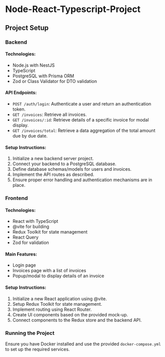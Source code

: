 # Node-React-Typescript-Project

## Project Setup

### Backend

#### Technologies:

- Node.js with NestJS
- TypeScript
- PostgreSQL with Prisma ORM
- Zod or Class Validator for DTO validation

#### API Endpoints:

- `POST /auth/login`: Authenticate a user and return an authentication token.
- `GET /invoices`: Retrieve all invoices.
- `GET /invoices/:id`: Retrieve details of a specific invoice for modal display.
- `GET /invoices/total`: Retrieve a data aggregation of the total amount due by due date.

#### Setup Instructions:

1. Initialize a new backend server project.
2. Connect your backend to a PostgreSQL database.
3. Define database schemas/models for users and invoices.
4. Implement the API routes as described.
5. Ensure proper error handling and authentication mechanisms are in place.

### Frontend

#### Technologies:

- React with TypeScript
- @vite for building
- Redux Toolkit for state management
- React Query
- Zod for validation

#### Main Features:

- Login page
- Invoices page with a list of invoices
- Popup/modal to display details of an invoice

#### Setup Instructions:

1. Initialize a new React application using @vite.
2. Setup Redux Toolkit for state management.
3. Implement routing using React Router.
4. Create UI components based on the provided mock-up.
5. Connect components to the Redux store and the backend API.

### Running the Project

Ensure you have Docker installed and use the provided `docker-compose.yml` to set up the required services.
